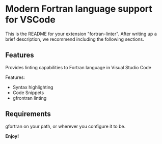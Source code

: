 # Modern Fortran language support for VSCode

This is the README for your extension "fortran-linter". After writing up a brief description, we recommend including the following sections.

## Features

Provides linting capabilities to Fortran language in Visual Studio Code

Features:
* Syntax highlighting
* Code Snippets
* gfrontran linting

## Requirements

gfortran on your path, or wherever you configure it to be.


**Enjoy!**